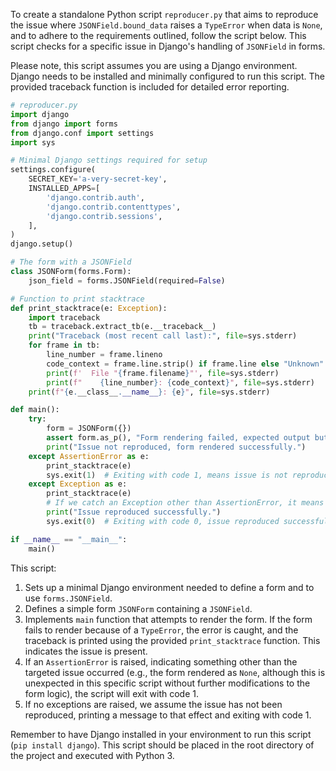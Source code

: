 To create a standalone Python script `reproducer.py` that aims to reproduce the issue where `JSONField.bound_data` raises a `TypeError` when data is `None`, and to adhere to the requirements outlined, follow the script below. This script checks for a specific issue in Django's handling of `JSONField` in forms. 

Please note, this script assumes you are using a Django environment. Django needs to be installed and minimally configured to run this script. The provided traceback function is included for detailed error reporting.

```python
# reproducer.py
import django
from django import forms
from django.conf import settings
import sys

# Minimal Django settings required for setup
settings.configure(
    SECRET_KEY='a-very-secret-key',
    INSTALLED_APPS=[
        'django.contrib.auth',
        'django.contrib.contenttypes',
        'django.contrib.sessions',
    ],
)
django.setup()

# The form with a JSONField
class JSONForm(forms.Form):
    json_field = forms.JSONField(required=False)

# Function to print stacktrace
def print_stacktrace(e: Exception):
    import traceback
    tb = traceback.extract_tb(e.__traceback__)
    print("Traceback (most recent call last):", file=sys.stderr)
    for frame in tb:
        line_number = frame.lineno
        code_context = frame.line.strip() if frame.line else "Unknown"
        print(f'  File "{frame.filename}"', file=sys.stderr)
        print(f"    {line_number}: {code_context}", file=sys.stderr)
    print(f"{e.__class__.__name__}: {e}", file=sys.stderr)

def main():
    try:
        form = JSONForm({})
        assert form.as_p(), "Form rendering failed, expected output but got None"
        print("Issue not reproduced, form rendered successfully.")
    except AssertionError as e:
        print_stacktrace(e)
        sys.exit(1)  # Exiting with code 1, means issue is not reproduced, assertion failed.
    except Exception as e:
        print_stacktrace(e)
        # If we catch an Exception other than AssertionError, it means the error is reproduced.
        print("Issue reproduced successfully.")
        sys.exit(0)  # Exiting with code 0, issue reproduced successfully.

if __name__ == "__main__":
    main()
```

This script:

1. Sets up a minimal Django environment needed to define a form and to use `forms.JSONField`.
2. Defines a simple form `JSONForm` containing a `JSONField`.
3. Implements `main` function that attempts to render the form. If the form fails to render because of a `TypeError`, the error is caught, and the traceback is printed using the provided `print_stacktrace` function. This indicates the issue is present.
4. If an `AssertionError` is raised, indicating something other than the targeted issue occurred (e.g., the form rendered as `None`, although this is unexpected in this specific script without further modifications to the form logic), the script will exit with code 1.
5. If no exceptions are raised, we assume the issue has not been reproduced, printing a message to that effect and exiting with code 1.

Remember to have Django installed in your environment to run this script (`pip install django`). This script should be placed in the root directory of the project and executed with Python 3.